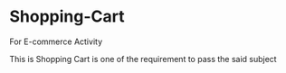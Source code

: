 # Shopping-Cart
For E-commerce Activity

This is Shopping Cart is one of the requirement to pass the said subject
